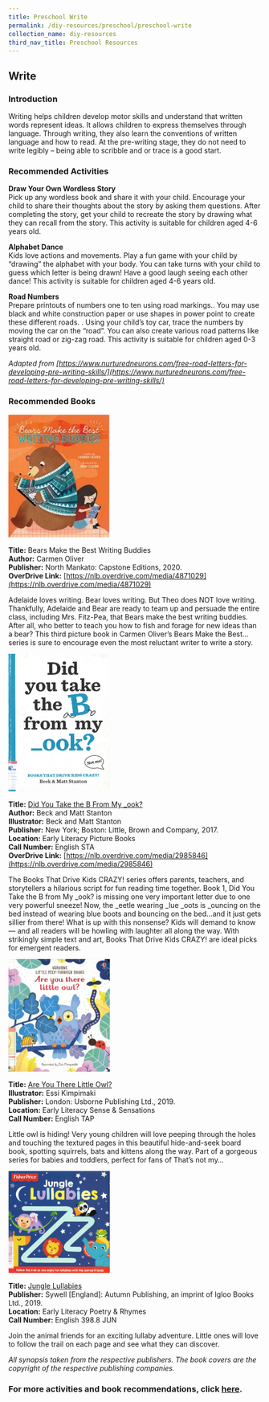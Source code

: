 ```yaml
---
title: Preschool Write
permalink: /diy-resources/preschool/preschool-write
collection_name: diy-resources
third_nav_title: Preschool Resources
---
```


## **Write**

### **Introduction**

Writing helps children develop motor skills and understand that written words represent ideas. It allows children to express themselves through language. Through writing, they also learn the conventions of written language and how to read. At the pre-writing stage, they do not need to write legibly – being able to scribble and or trace is a good start.

### **Recommended Activities**

**Draw Your Own Wordless Story** <br>
Pick up any wordless book and share it with your child. Encourage your child to share their thoughts about the story by asking them questions. After completing the story, get your child to recreate the story by drawing what they can recall from the story. This activity is suitable for children aged 4-6 years old.

**Alphabet Dance** <br>
Kids love actions and movements. Play a fun game with your child by “drawing” the alphabet with your body. You can take turns with your child to guess which letter is being drawn! Have a good laugh seeing each other dance! This activity is suitable for children aged 4-6 years old.

**Road Numbers** <br>
Prepare printouts of numbers one to ten using road markings.. You may use black and white construction paper or use shapes in power point to create these different roads. . Using your child’s toy car, trace the numbers by moving the car on the “road”. You can also create various road patterns like straight road or zig-zag road. This activity is suitable for children aged 0-3 years old.

_Adapted from [https://www.nurturedneurons.com/free-road-letters-for-developing-pre-writing-skills/](https://www.nurturedneurons.com/free-road-letters-for-developing-pre-writing-skills/)_

### **Recommended Books**

<img src="/images/diyresources/preschool/bears make the best writing buddies.jpg" alt="Bears buddies" style="width:40%">

**Title:** Bears Make the Best Writing Buddies <br>
**Author:** Carmen Oliver <br>
**Publisher:** North Mankato: Capstone Editions, 2020. <br>
**OverDrive Link:** [https://nlb.overdrive.com/media/4871029](https://nlb.overdrive.com/media/4871029) <br>

Adelaide loves writing. Bear loves writing. But Theo does NOT love writing. Thankfully, Adelaide and Bear are ready to team up and persuade the entire class, including Mrs. Fitz-Pea, that Bears make the best writing buddies. After all, who better to teach you how to fish and forage for new ideas than a bear? This third picture book in Carmen Oliver’s Bears Make the Best…series is sure to encourage even the most reluctant writer to write a story.

<img src="/images/diyresources/preschool/did you take the b out of my _ook.jpg" alt="B from ook" style="width:40%">

**Title:** [Did You Take the B From My _ook?](https://catalogue.nlb.gov.sg/cgi-bin/spydus.exe/ENQ/WPAC/BIBENQ?SETLVL=&BRN=202889611) <br>
**Author:** Beck and Matt Stanton <br>
**Illustrator:** Beck and Matt Stanton <br>
**Publisher:** New York; Boston: Little, Brown and Company, 2017. <br>
**Location:** Early Literacy Picture Books <br>
**Call Number:** English STA <br>
**OverDrive Link:** [https://nlb.overdrive.com/media/2985846](https://nlb.overdrive.com/media/2985846) <br>

The Books That Drive Kids CRAZY! series offers parents, teachers, and storytellers a hilarious script for fun reading time together. Book 1, Did You Take the B from My _ook? is missing one very important letter due to one very powerful sneeze! Now, the _eetle wearing _lue _oots is _ouncing on the bed instead of wearing blue boots and bouncing on the bed…and it just gets sillier from there! What is up with this nonsense? Kids will demand to know — and all readers will be howling with laughter all along the way. With strikingly simple text and art, Books That Drive Kids CRAZY! are ideal picks for emergent readers.

<img src="/images/diyresources/preschool/are you there little owl.jpg" alt="Little Owl" style="width:40%">

**Title:** [Are You There Little Owl?](https://catalogue.nlb.gov.sg/cgi-bin/spydus.exe/ENQ/WPAC/BIBENQ?SETLVL=&BRN=204036045) <br>
**Illustrator:** Essi Kimpimaki <br>
**Publisher:** London: Usborne Publishing Ltd., 2019. <br>
**Location:** Early Literacy Sense & Sensations <br>
**Call Number:** English TAP <br>

Little owl is hiding! Very young children will love peeping through the holes and touching the textured pages in this beautiful hide-and-seek board book, spotting squirrels, bats and kittens along the way. Part of a gorgeous series for babies and toddlers, perfect for fans of That’s not my…

<img src="/images/diyresources/preschool/jungle lullabies.jpg" alt="Jungle Lullabies" style="width:40%">

**Title:** [Jungle Lullabies](https://catalogue.nlb.gov.sg/cgi-bin/spydus.exe/ENQ/WPAC/BIBENQ?SETLVL=1&BRN=203930727) <br>
**Publisher:** Sywell \[England\]: Autumn Publishing, an imprint of Igloo Books Ltd., 2019. <br>
**Location:** Early Literacy Poetry & Rhymes <br>
**Call Number:** English 398.8 JUN <br>

Join the animal friends for an exciting lullaby adventure. Little ones will love to follow the trail on each page and see what they can discover.

_All synopsis taken from the respective publishers. The book covers are the copyright of the respective publishing companies._

### **For more activities and book recommendations, click [here](/images/diyresources/preschool/ELPractices_Compiled01.pdf).**
